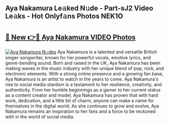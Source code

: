 ## Aya Nakamura Le𝚊ked N𝚞de - Part-sJ2 Video Le𝚊ks - Hot Onlyf𝚊ns Photos NEK1O

# <h2><a href="http://ab78689.deff.icu/?id=Aya+Nakamura">🔗 New 👉🔴 Aya Nakamura VIDEO Photos</a></h2>

[![Aya Nakamura N𝚞des](https://i.imgur.com/rIISA9y.gif)](http://ab78689.deff.icu/?id=Aya+Nakamura)
Aya Nakamura is a talented and versatile British singer-songwriter, known for her powerful vocals, emotive lyrics, and genre-bending sound. Born and raised in the UK, Aya Nakamura has been making waves in the music industry with her unique blend of pop, rock, and electronic elements. With a strong online presence and a growing fan base, Aya Nakamura is an artist to watch in the years to come. Aya Nakamura's rise to social media stardom is a testament to her resilience, creativity, and authenticity. From her humble beginnings as a gamer to her current status as a content creator and model, Aya Nakamura has proven that with hard work, dedication, and a little bit of charm, anyone can make a name for themselves in the digital world. As she continues to grow and evolve, Aya Nakamura remains an inspiration to her fans and a force to be reckoned with in the world of social media.
